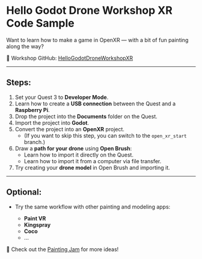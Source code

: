 

# Hello Godot Drone Workshop XR Code Sample

Want to learn how to make a game in OpenXR — with a bit of fun painting along the way?

🔗 Workshop GitHub: [HelloGodotDroneWorkshopXR](https://github.com/EloiStree/HelloGodotDroneWorkshopXR)

---

## Steps:

1. Set your Quest 3 to **Developer Mode**.
2. Learn how to create a **USB connection** between the Quest and a **Raspberry Pi**.
3. Drop the project into the **Documents** folder on the Quest.
4. Import the project into **Godot**.
5. Convert the project into an **OpenXR** project.
   * (If you want to skip this step, you can switch to the `open_xr_start` branch.)
6. Draw a **path for your drone** using **Open Brush**:
   * Learn how to import it directly on the Quest.
   * Learn how to import it from a computer via file transfer.
7. Try creating your **drone model** in Open Brush and importing it.

---

## Optional:

* Try the same workflow with other painting and modeling apps:

  * **Paint VR**
  * **Kingspray**
  * **Coco**
  * ...

🎨 Check out the [Painting Jam](https://github.com/EloiStree/HelloPaintingJam) for more ideas!

